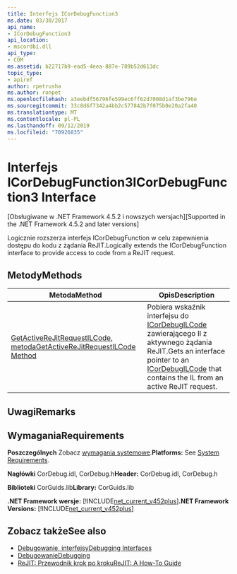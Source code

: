 ```yaml
---
title: Interfejs ICorDebugFunction3
ms.date: 03/30/2017
api_name:
- ICorDebugFunction3
api_location:
- mscordbi.dll
api_type:
- COM
ms.assetid: b22717b9-ead5-4eea-887e-789b52d613dc
topic_type:
- apiref
author: rpetrusha
ms.author: ronpet
ms.openlocfilehash: a3eebdf56796fe599ec6ff62d7008d1af3be796e
ms.sourcegitcommit: 33c8d6f7342a4bb2c577842b7f075b0e20a2fa40
ms.translationtype: MT
ms.contentlocale: pl-PL
ms.lasthandoff: 09/12/2019
ms.locfileid: "70926835"
---
```

# <a name="icordebugfunction3-interface"></a><span data-ttu-id="2ec80-102">Interfejs ICorDebugFunction3</span><span class="sxs-lookup"><span data-stu-id="2ec80-102">ICorDebugFunction3 Interface</span></span>
<span data-ttu-id="2ec80-103">[Obsługiwane w .NET Framework 4.5.2 i nowszych wersjach]</span><span class="sxs-lookup"><span data-stu-id="2ec80-103">[Supported in the .NET Framework 4.5.2 and later versions]</span></span>  
  
 <span data-ttu-id="2ec80-104">Logicznie rozszerza interfejs ICorDebugFunction w celu zapewnienia dostępu do kodu z żądania ReJIT.</span><span class="sxs-lookup"><span data-stu-id="2ec80-104">Logically extends the ICorDebugFunction interface to provide access to code from a ReJIT request.</span></span>  
  
## <a name="methods"></a><span data-ttu-id="2ec80-105">Metody</span><span class="sxs-lookup"><span data-stu-id="2ec80-105">Methods</span></span>  
  
|<span data-ttu-id="2ec80-106">Metoda</span><span class="sxs-lookup"><span data-stu-id="2ec80-106">Method</span></span>|<span data-ttu-id="2ec80-107">Opis</span><span class="sxs-lookup"><span data-stu-id="2ec80-107">Description</span></span>|  
|------------|-----------------|  
|[<span data-ttu-id="2ec80-108">GetActiveReJitRequestILCode, metoda</span><span class="sxs-lookup"><span data-stu-id="2ec80-108">GetActiveReJitRequestILCode Method</span></span>](../../../../docs/framework/unmanaged-api/debugging/icordebugfunction3-getactiverejitrequestilcode-method.md)|<span data-ttu-id="2ec80-109">Pobiera wskaźnik interfejsu do [ICorDebugILCode](../../../../docs/framework/unmanaged-api/debugging/icordebugilcode-interface.md) zawierającego Il z aktywnego żądania ReJIT.</span><span class="sxs-lookup"><span data-stu-id="2ec80-109">Gets an interface pointer to an [ICorDebugILCode](../../../../docs/framework/unmanaged-api/debugging/icordebugilcode-interface.md) that contains the IL from an active ReJIT request.</span></span>|  
  
## <a name="remarks"></a><span data-ttu-id="2ec80-110">Uwagi</span><span class="sxs-lookup"><span data-stu-id="2ec80-110">Remarks</span></span>  
  
## <a name="requirements"></a><span data-ttu-id="2ec80-111">Wymagania</span><span class="sxs-lookup"><span data-stu-id="2ec80-111">Requirements</span></span>  
 <span data-ttu-id="2ec80-112">**Poszczególnych** Zobacz [wymagania systemowe](../../../../docs/framework/get-started/system-requirements.md).</span><span class="sxs-lookup"><span data-stu-id="2ec80-112">**Platforms:** See [System Requirements](../../../../docs/framework/get-started/system-requirements.md).</span></span>  
  
 <span data-ttu-id="2ec80-113">**Nagłówki** CorDebug.idl, CorDebug.h</span><span class="sxs-lookup"><span data-stu-id="2ec80-113">**Header:** CorDebug.idl, CorDebug.h</span></span>  
  
 <span data-ttu-id="2ec80-114">**Biblioteki** CorGuids.lib</span><span class="sxs-lookup"><span data-stu-id="2ec80-114">**Library:** CorGuids.lib</span></span>  
  
 <span data-ttu-id="2ec80-115">**.NET Framework wersje:** [!INCLUDE[net_current_v452plus](../../../../includes/net-current-v452plus-md.md)]</span><span class="sxs-lookup"><span data-stu-id="2ec80-115">**.NET Framework Versions:** [!INCLUDE[net_current_v452plus](../../../../includes/net-current-v452plus-md.md)]</span></span>  
  
## <a name="see-also"></a><span data-ttu-id="2ec80-116">Zobacz także</span><span class="sxs-lookup"><span data-stu-id="2ec80-116">See also</span></span>

- [<span data-ttu-id="2ec80-117">Debugowanie, interfejsy</span><span class="sxs-lookup"><span data-stu-id="2ec80-117">Debugging Interfaces</span></span>](../../../../docs/framework/unmanaged-api/debugging/debugging-interfaces.md)
- [<span data-ttu-id="2ec80-118">Debugowanie</span><span class="sxs-lookup"><span data-stu-id="2ec80-118">Debugging</span></span>](../../../../docs/framework/unmanaged-api/debugging/index.md)
- [<span data-ttu-id="2ec80-119">ReJIT: Przewodnik krok po kroku</span><span class="sxs-lookup"><span data-stu-id="2ec80-119">ReJIT: A How-To Guide</span></span>](https://blogs.msdn.microsoft.com/davbr/2011/10/12/rejit-a-how-to-guide/)
